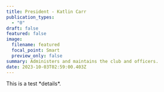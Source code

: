 ```yaml
---
title: President - Katlin Carr
publication_types:
  - "0"
draft: false
featured: false
image:
  filename: featured
  focal_point: Smart
  preview_only: false
summary: Administers and maintains the club and officers.
date: 2023-10-03T02:59:00.403Z
---
```

T﻿his is a test \*details\*.